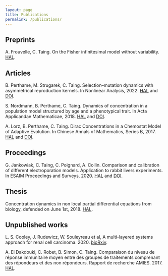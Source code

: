 ```yaml
---
layout: page
title: Publications
permalink: /publications/
---
```


## Preprints

A. Frouvelle, C. Taing. On the Fisher infinitesimal model without variability. [HAL](https://hal.science/hal-04168272).

## Articles 

B. Perthame, M. Strugarek, C. Taing. Selection–mutation dynamics with asymmetrical reproduction kernels. In Nonlinear Analysis, 2022. [HAL](https://hal.science/hal-03423260v2) and
[DOI](https://doi.org/10.1016/j.na.2022.112947).

S. Nordmann, B. Perthame, C. Taing. Dynamics of concentration in a population model structured by age and a phenotypical trait. In  Acta Applicandae Mathematicae, 2018. [HAL](https://hal.science/hal-01493068v2) and
[DOI](https://doi.org/10.1007/s10440-017-0151-0).


A. Lorz, B. Perthame, C. Taing. Dirac Concentrations in a Chemostat Model of Adaptive Evolution. In Chinese Annals of Mathematics, Series B, 2017. [HAL](https://hal.science/hal-01255449v1) and [DOI](https://doi.org/10.1007/s11401-017-1081-x).

## Proceedings 

G. Jankowiak, C. Taing, C. Poignard, A. Collin. Comparison and calibration of different electroporation models. Application to rabbit livers experiments. In ESAIM Proceedings and Surveys, 2020. [HAL](https://hal.science/hal-02076894v2) and [DOI]( 	https://doi.org/10.1051/proc/202067014).

## Thesis

Concentration dynamics in non local partial differential equations from biology, defended on June 1st, 2018. [HAL](https://hal.science/tel-02485006v2).

## Unpublished works


L. S. Cooley, J. Rudewicz, W. Souleyreau et al, A multi-layered systems approach for renal cell carcinoma. 2020. [bioRxiv](https://www.biorxiv.org/content/10.1101/2020.01.13.904235v2).

A. El Dakdouki, C. Robet, B. Simon, C. Taing. Comparaison du niveau de réponse immunitaire moyen entre des groupes de traitements comprenant des répondeurs et des non répondeurs. Rapport de recherche AMIES. 2017. [HAL](https://hal.science/hal-01491661v1).
